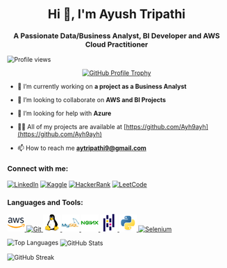 <h1 align="center">Hi 👋, I'm Ayush Tripathi</h1>
<h3 align="center">A Passionate Data/Business Analyst, BI Developer and AWS Cloud Practitioner</h3>

<p align="left"> 
    <img src="https://komarev.com/ghpvc/?username=ayh9ayh&label=Profile%20views&color=0e75b6&style=flat" alt="Profile views" /> 
</p>

<p align="center">
    <a href="https://github-profile-trophy.vercel.app/?username=ayh9ayh">
        <img src="https://github-profile-trophy.vercel.app/?username=ayh9ayh&theme=onedark" alt="GitHub Profile Trophy" />
    </a>
</p>

- 🔭 I’m currently working on **a project as a Business Analyst**

- 👯 I’m looking to collaborate on **AWS and BI Projects**

- 🤝 I’m looking for help with **Azure**

- 👨‍💻 All of my projects are available at [https://github.com/Ayh9ayh](https://github.com/Ayh9ayh)

- 📫 How to reach me **aytripathi9@gmail.com**

<h3 align="left">Connect with me:</h3>
<p align="left">
    <a href="https://linkedin.com/in/ayushtripathi2004" target="blank"><img align="center" src="https://raw.githubusercontent.com/rahuldkjain/github-profile-readme-generator/master/src/images/icons/Social/linked-in-alt.svg" alt="LinkedIn" height="30" width="40" /></a>
    <a href="https://kaggle.com/ayh9ayh" target="blank"><img align="center" src="https://raw.githubusercontent.com/rahuldkjain/github-profile-readme-generator/master/src/images/icons/Social/kaggle.svg" alt="Kaggle" height="30" width="40" /></a>
    <a href="https://www.hackerrank.com/aytripathi9" target="blank"><img align="center" src="https://raw.githubusercontent.com/rahuldkjain/github-profile-readme-generator/master/src/images/icons/Social/hackerrank.svg" alt="HackerRank" height="30" width="40" /></a>
    <a href="https://www.leetcode.com/aytripathi9" target="blank"><img align="center" src="https://raw.githubusercontent.com/rahuldkjain/github-profile-readme-generator/master/src/images/icons/Social/leet-code.svg" alt="LeetCode" height="30" width="40" /></a>
</p>

<h3 align="left">Languages and Tools:</h3>
<p align="left"> 
    <a href="https://aws.amazon.com" target="_blank" rel="noreferrer"> <img src="https://raw.githubusercontent.com/devicons/devicon/master/icons/amazonwebservices/amazonwebservices-original-wordmark.svg" alt="AWS" width="40" height="40"/> </a> 
    <a href="https://git-scm.com/" target="_blank" rel="noreferrer"> <img src="https://www.vectorlogo.zone/logos/git-scm/git-scm-icon.svg" alt="Git" width="40" height="40"/> </a> 
    <a href="https://www.linux.org/" target="_blank" rel="noreferrer"> <img src="https://raw.githubusercontent.com/devicons/devicon/master/icons/linux/linux-original.svg" alt="Linux" width="40" height="40"/> </a> 
    <a href="https://www.mysql.com/" target="_blank" rel="noreferrer"> <img src="https://raw.githubusercontent.com/devicons/devicon/master/icons/mysql/mysql-original-wordmark.svg" alt="MySQL" width="40" height="40"/> </a> 
    <a href="https://www.nginx.com" target="_blank" rel="noreferrer"> <img src="https://raw.githubusercontent.com/devicons/devicon/master/icons/nginx/nginx-original.svg" alt="Nginx" width="40" height="40"/> </a> 
    <a href="https://pandas.pydata.org/" target="_blank" rel="noreferrer"> <img src="https://raw.githubusercontent.com/devicons/devicon/2ae2a900d2f041da66e950e4d48052658d850630/icons/pandas/pandas-original.svg" alt="Pandas" width="40" height="40"/> </a> 
    <a href="https://www.python.org" target="_blank" rel="noreferrer"> <img src="https://raw.githubusercontent.com/devicons/devicon/master/icons/python/python-original.svg" alt="Python" width="40" height="40"/> </a> 
    <a href="https://www.selenium.dev" target="_blank" rel="noreferrer"> <img src="https://raw.githubusercontent.com/detain/svg-logos/780f25886640cef088af994181646db2f6b1a3f8/svg/selenium-logo.svg" alt="Selenium" width="40" height="40"/> </a> 
</p>

<p><img align="left" src="https://github-readme-stats.vercel.app/api/top-langs?username=ayh9ayh&show_icons=true&locale=en&layout=compact" alt="Top Languages" /></p>

<p>&nbsp;<img align="center" src="https://github-readme-stats.vercel.app/api?username=ayh9ayh&show_icons=true&locale=en" alt="GitHub Stats" /></p>

<p><img align="center" src="https://github-readme-streak-stats.herokuapp.com/?user=ayh9ayh" alt="GitHub Streak" /></p>
